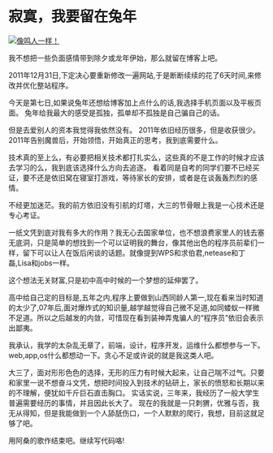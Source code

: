 # 寂寞，我要留在兔年

[![像鸣人一样！](https://attachment.soulteary.com/2012/01/21/tobenaruto.jpg "像鸣人一样！")](https://attachment.soulteary.com/2012/01/21/tobenaruto.jpg)

我不想把一些负面感情带到除夕或龙年伊始，那么就留在博客上吧。

2011年12月31日,下定决心要重新修改一遍网站,于是断断续续的花了6天时间,来修改并优化整站程序。

今天是第七日,如果说兔年还想给博客加上点什么的话,我选择手机页面以及平板页面。 兔年给我最大的感受是孤独，孤单却不孤独是自己骗自己的话。

但是去爱别人的资本我觉得我依然没有。 2011年依旧经历很多，但是收获很少。2011年告别魔兽后，开始领悟，开始真正的思考，我到底需要什么。

技术真的至上么，有必要把相关技术都打扎实么，这些真的不是工作的时候才应该去学习的么，我到底该选择什么方向去追逐。 看着同是自考的同学们要不已经买证，要不还是依旧窝在寝室打游戏，等待家长的安排，或者是在谈轰轰烈烈的感情。

不经更加迷茫。我的前方依旧没有引航的灯塔，大三的节骨眼上我是一心技术还是专心考证。

一纸文凭到底对我有多大的作用？我无心去国家单位，也不想浪费家里人的钱去塞无底洞，只是简单的想找到一个可以证明我的舞台，像其他出色的程序员前辈们一样，留下可以让人在饭后闲谈的话题。就像提到WPS和求伯君,netease和丁磊,Lisa和jobs一样。

这个想法无关财富,只是初中高中时候的一个梦想的延伸罢了。

高中给自己定的目标是,五年之内,程序上要做到山西同龄人第一,现在看来当时知道的太少了,07年后,面对爆炸式的知识量,越学越觉得自己微不足道,如同蝼蚁一样微不足道。所以之后越发的内敛，可惜现在看到装神弄鬼骗人的“程序员”依旧会表示出鄙夷。

我承认，我学的太杂乱无章了，前端，设计，程序开发，运维什么都想参与一下。web,app,os什么都想动一下。贪心不足或许说的就是我这类人吧。

大三了，面对形形色色的选择，无形的压力有时候大起来，让自己喘不过气。只要和家里一说不想奋斗文凭，想把时间投入到技术的钻研上，家长的愤怒和长期以来的不理解，便犹如千斤巨石直击胸口。 实话实说，三年来，我经历了一般大学生普遍需要经历的事情，并且因此长大了。 现在的我就是一只刺猬，优雅与否，我无从得知，但是我能做到一个人舔舐伤口，一个人默默的爬行，我想，目前这就足够了吧。

用阿桑的歌作结束吧。继续写代码咯! 


